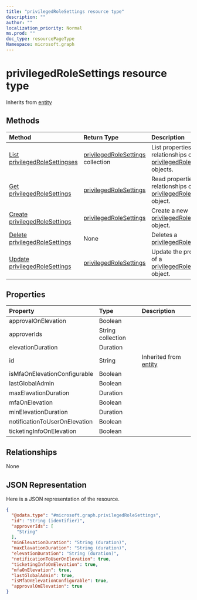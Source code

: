 ```yaml
---
title: "privilegedRoleSettings resource type"
description: ""
author: ""
localization_priority: Normal
ms.prod: ""
doc_type: resourcePageType
Namespace: microsoft.graph
---
```



# privilegedRoleSettings resource type




Inherits from [entity](../resources/entity.md)

## Methods
|Method|Return Type|Description|
|:---|:---|:---|
|[List privilegedRoleSettingses](../api/privilegedrolesettings-list.md)|[privilegedRoleSettings](../resources/privilegedRoleSettings.md) collection|List properties and relationships of the [privilegedRoleSettings](../resources/privilegedrolesettings.md) objects.|
|[Get privilegedRoleSettings](../api/privilegedrolesettings-get.md)|[privilegedRoleSettings](../resources/privilegedRoleSettings.md)|Read properties and relationships of the [privilegedRoleSettings](../resources/privilegedrolesettings.md) object.|
|[Create privilegedRoleSettings](../api/privilegedrolesettings-create.md)|[privilegedRoleSettings](../resources/privilegedRoleSettings.md)|Create a new [privilegedRoleSettings](../resources/privilegedrolesettings.md) object.|
|[Delete privilegedRoleSettings](../api/privilegedrolesettings-delete.md)|None|Deletes a [privilegedRoleSettings](../resources/privilegedrolesettings.md).|
|[Update privilegedRoleSettings](../api/privilegedrolesettings-update.md)|[privilegedRoleSettings](../resources/privilegedRoleSettings.md)|Update the properties of a [privilegedRoleSettings](../resources/privilegedrolesettings.md) object.|

## Properties
|Property|Type|Description|
|:---|:---|:---|
|approvalOnElevation|Boolean||
|approverIds|String collection||
|elevationDuration|Duration||
|id|String| Inherited from [entity](../resources/entity.md)|
|isMfaOnElevationConfigurable|Boolean||
|lastGlobalAdmin|Boolean||
|maxElavationDuration|Duration||
|mfaOnElevation|Boolean||
|minElevationDuration|Duration||
|notificationToUserOnElevation|Boolean||
|ticketingInfoOnElevation|Boolean||

## Relationships
None

## JSON Representation
Here is a JSON representation of the resource.
<!-- {
  "blockType": "resource",
  "keyProperty": "id",
  "@odata.type": "microsoft.graph.privilegedRoleSettings",
  "baseType": "microsoft.graph.entity",
  "openType": false
}
-->
``` json
{
  "@odata.type": "#microsoft.graph.privilegedRoleSettings",
  "id": "String (identifier)",
  "approverIds": [
    "String"
  ],
  "minElevationDuration": "String (duration)",
  "maxElavationDuration": "String (duration)",
  "elevationDuration": "String (duration)",
  "notificationToUserOnElevation": true,
  "ticketingInfoOnElevation": true,
  "mfaOnElevation": true,
  "lastGlobalAdmin": true,
  "isMfaOnElevationConfigurable": true,
  "approvalOnElevation": true
}
```

